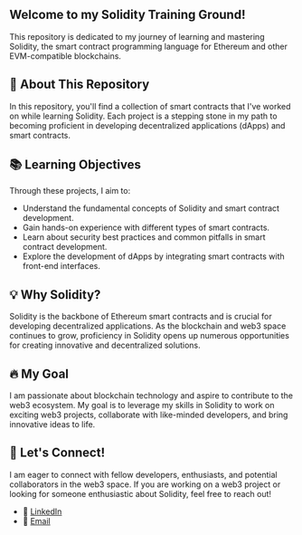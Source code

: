 ## Welcome to my Solidity Training Ground!

This repository is dedicated to my journey of learning and mastering Solidity, the smart contract programming language for Ethereum and other EVM-compatible blockchains.

## 🚀 About This Repository

In this repository, you'll find a collection of smart contracts that I've worked on while learning Solidity. Each project is a stepping stone in my path to becoming proficient in developing decentralized applications (dApps) and smart contracts.

## 📚 Learning Objectives

Through these projects, I aim to:
- Understand the fundamental concepts of Solidity and smart contract development.
- Gain hands-on experience with different types of smart contracts.
- Learn about security best practices and common pitfalls in smart contract development.
- Explore the development of dApps by integrating smart contracts with front-end interfaces.

## 💡 Why Solidity?

Solidity is the backbone of Ethereum smart contracts and is crucial for developing decentralized applications. As the blockchain and web3 space continues to grow, proficiency in Solidity opens up numerous opportunities for creating innovative and decentralized solutions.

## 🔥 My Goal

I am passionate about blockchain technology and aspire to contribute to the web3 ecosystem. My goal is to leverage my skills in Solidity to work on exciting web3 projects, collaborate with like-minded developers, and bring innovative ideas to life.

## 👥 Let's Connect!

I am eager to connect with fellow developers, enthusiasts, and potential collaborators in the web3 space. If you are working on a web3 project or looking for someone enthusiastic about Solidity, feel free to reach out!

- 👔 [LinkedIn](https://www.linkedin.com/in/andrii-v-polishchuk)
- 📧 [Email](mailto:polishchuk91@gmail.com)
